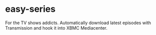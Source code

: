 easy-series
===========

For the TV shows addicts. Automatically download latest episodes with Transmission and hook it into XBMC Mediacenter.
